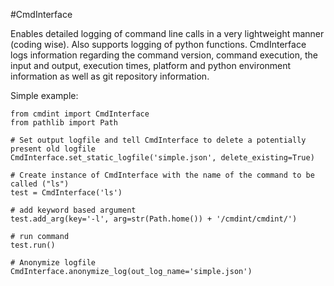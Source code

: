 #CmdInterface

Enables detailed logging of command line calls in a very lightweight manner (coding wise). Also supports logging of python functions. CmdInterface logs information regarding the command version, command execution, the input and output, execution times, platform and python environment information as well as git repository information.

Simple example:
```
from cmdint import CmdInterface
from pathlib import Path

# Set output logfile and tell CmdInterface to delete a potentially present old logfile
CmdInterface.set_static_logfile('simple.json', delete_existing=True)

# Create instance of CmdInterface with the name of the command to be called ("ls")
test = CmdInterface('ls')

# add keyword based argument
test.add_arg(key='-l', arg=str(Path.home()) + '/cmdint/cmdint/')

# run command
test.run()

# Anonymize logfile
CmdInterface.anonymize_log(out_log_name='simple.json')
```
